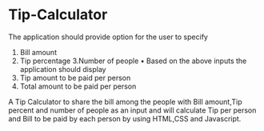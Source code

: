 # Tip-Calculator
The application should provide option for the user to specify
1. Bill amount
2. Tip percentage
3.Number of people
• Based on the above inputs the application should display
1. Tip amount to be paid per person
2. Total amount to be paid per person

A Tip Calculator to share the bill among the people with Bill amount,Tip percent and number of people as an input and will calculate Tip per person and Bill to be paid by each person by using HTML,CSS and Javascript.

